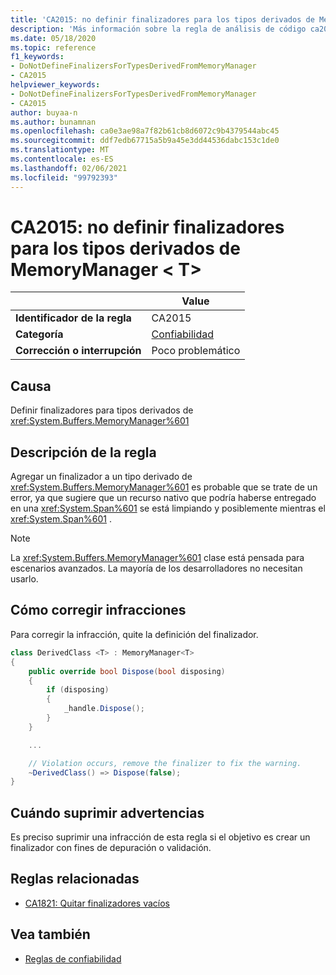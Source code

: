 ```yaml
---
title: 'CA2015: no definir finalizadores para los tipos derivados de MemoryManager &lt; T &gt; (análisis de código)'
description: 'Más información sobre la regla de análisis de código ca2015: no definir finalizadores para tipos derivados de MemoryManager &lt; T&gt;'
ms.date: 05/18/2020
ms.topic: reference
f1_keywords:
- DoNotDefineFinalizersForTypesDerivedFromMemoryManager
- CA2015
helpviewer_keywords:
- DoNotDefineFinalizersForTypesDerivedFromMemoryManager
- CA2015
author: buyaa-n
ms.author: bunamnan
ms.openlocfilehash: ca0e3ae98a7f82b61cb8d6072c9b4379544abc45
ms.sourcegitcommit: ddf7edb67715a5b9a45e3dd44536dabc153c1de0
ms.translationtype: MT
ms.contentlocale: es-ES
ms.lasthandoff: 02/06/2021
ms.locfileid: "99792393"
---
```

# <a name="ca2015-do-not-define-finalizers-for-types-derived-from-memorymanagerlttgt"></a>CA2015: no definir finalizadores para los tipos derivados de MemoryManager &lt; T&gt;

| | Value |
|-|-|
| **Identificador de la regla** |CA2015|
| **Categoría** |[Confiabilidad](reliability-warnings.md)|
| **Corrección o interrupción** |Poco problemático|

## <a name="cause"></a>Causa

Definir finalizadores para tipos derivados de <xref:System.Buffers.MemoryManager%601>

## <a name="rule-description"></a>Descripción de la regla

Agregar un finalizador a un tipo derivado de <xref:System.Buffers.MemoryManager%601> es probable que se trate de un error, ya que sugiere que un recurso nativo que podría haberse entregado en una <xref:System.Span%601> se está limpiando y posiblemente mientras el <xref:System.Span%601> .

> [!NOTE]
> La <xref:System.Buffers.MemoryManager%601> clase está pensada para escenarios avanzados. La mayoría de los desarrolladores no necesitan usarlo.

## <a name="how-to-fix-violations"></a>Cómo corregir infracciones

Para corregir la infracción, quite la definición del finalizador.

```csharp
class DerivedClass <T> : MemoryManager<T>
{
    public override bool Dispose(bool disposing)
    {
        if (disposing)
        {
            _handle.Dispose();
        }
    }

    ...

    // Violation occurs, remove the finalizer to fix the warning.
    ~DerivedClass() => Dispose(false);
}
```

## <a name="when-to-suppress-warnings"></a>Cuándo suprimir advertencias

Es preciso suprimir una infracción de esta regla si el objetivo es crear un finalizador con fines de depuración o validación.

## <a name="related-rules"></a>Reglas relacionadas

- [CA1821: Quitar finalizadores vacíos](ca1821.md)

## <a name="see-also"></a>Vea también

- [Reglas de confiabilidad](reliability-warnings.md)
